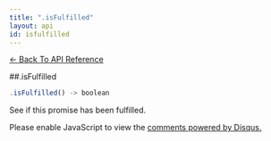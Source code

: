 ```yaml
---
title: ".isFulfilled"
layout: api
id: isfulfilled
---
```


[← Back To API Reference](/docs/api-reference.html)
<div class="api-code-section"><markdown>
##.isFulfilled

```js
.isFulfilled() -> boolean
```

See if this promise has been fulfilled.
</markdown></div>

<div id="disqus_thread"></div>
<script type="text/javascript">
    var disqus_title = ".isFulfilled";
    var disqus_shortname = "bluebirdjs";
    var disqus_identifier = "disqus-id-isfulfilled";
    
    (function() {
        var dsq = document.createElement("script"); dsq.type = "text/javascript"; dsq.async = true;
        dsq.src = "//" + disqus_shortname + ".disqus.com/embed.js";
        (document.getElementsByTagName("head")[0] || document.getElementsByTagName("body")[0]).appendChild(dsq);
    })();
</script>
<noscript>Please enable JavaScript to view the <a href="https://disqus.com/?ref_noscript" rel="nofollow">comments powered by Disqus.</a></noscript>